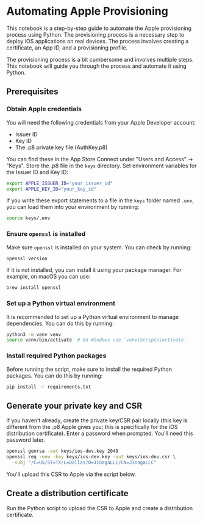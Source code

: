 # Automating Apple Provisioning

This notebook is a step-by-step guide to automate the Apple provisioning process using Python.
The provisioning process is a necessary step to deploy iOS applications on real devices.
The process involves creating a certificate, an App ID, and a provisioning profile.

The provisioning process is a bit cumbersome and involves multiple steps.
This notebook will guide you through the process and automate it using Python.

## Prerequisites

### Obtain Apple credentials

You will need the following credentials from your Apple Developer account:
- Issuer ID
- Key ID
- The .p8 private key file (AuthKey.p8)

You can find these in the App Store Connect under "Users and Access" -> "Keys".
Store the .p8 file in the `keys` directory.
Set environment variables for the Issuer ID and Key ID:

```bash
export APPLE_ISSUER_ID="your_issuer_id"
export APPLE_KEY_ID="your_key_id"
```

If you write these export statements to a file in the `keys` folder named `.env`, you can load them into your environment by running:

```bash
source keys/.env
```

### Ensure `openssl` is installed

Make sure `openssl` is installed on your system. You can check by running:

```bash
openssl version
```

If it is not installed, you can install it using your package manager.
For example, on macOS you can use:

```bash
brew install openssl
```

### Set up a Python virtual environment

It is recommended to set up a Python virtual environment to manage dependencies.
You can do this by running:

```bash
python3 -m venv venv
source venv/bin/activate  # On Windows use `venv\Scripts\activate`
```

### Install required Python packages

Before running the script, make sure to install the required Python packages.
You can do this by running:

```bash
pip install -r requirements.txt
```

## Generate your private key and CSR

If you haven’t already, create the private key/CSR pair locally (this key is different from the .p8 Apple gives you; this is specifically for the iOS distribution certificate).
Enter a password when prompted.
You'll need this password later.

```bash
openssl genrsa -out keys/ios-dev.key 2048
openssl req -new -key keys/ios-dev.key -out keys/ios-dev.csr \
  -subj "/C=US/ST=TX/L=Dallas/O=JinagaLLC/CN=JinagaLLC"
```

You'll upload this CSR to Apple via the script below.

## Create a distribution certificate

Run the Python script to upload the CSR to Apple and create a distribution certificate.